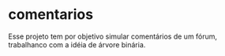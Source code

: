 # comentarios

Esse projeto tem por objetivo simular comentários de um fórum, trabalhanco com a idéia de árvore binária.

